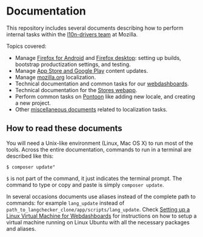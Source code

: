 # Documentation

This repository includes several documents describing how to perform internal tasks within the [l10n-drivers team](https://wiki.mozilla.org/L10n:Mozilla_Team) at Mozilla.

Topics covered:
* Manage [Firefox for Android](/products/firefox_android) and [Firefox desktop](/products/firefox_desktop): setting up builds, bootstrap productization settings, and testing.
* Manage [App Store and Google Play](/products/appstores) content updates.
* Manage [mozilla.org](/products/mozilla_org) localization.
* Technical documentation and common tasks for our [webdashboards](/tools/webdashboards).
* Technical documentation for the [Stores webapp](/tools/stores_l10n).
* Perform common tasks on [Pontoon](/tools/pontoon) like adding new locale, and creating a new project.
* Other [miscellaneous documents](/misc) related to localization tasks.

## How to read these documents
You will need a Unix-like environment (Linux, Mac OS X) to run most of the tools. Across the entire documentation, commands to run in a terminal are described like this:
```
$ composer update"
```

`$` is not part of the command, it just indicates the terminal prompt. The command to type or copy and paste is simply `composer update`.

In several occasions documents use aliases instead of the complete path to commands: for example `lang_update` instead of `path_to_langchecker_clone/app/scripts/lang_update`. Check [Setting up a Linux Virtual Machine for Webdashboards](/config/setup_l10ndrivers_vm.md) for instructions on how to setup a virtual machine running on Linux Ubuntu with all the necessary packages and aliases.
